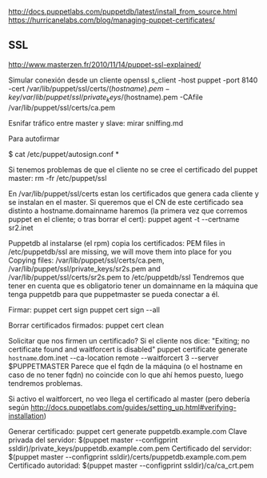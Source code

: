 http://docs.puppetlabs.com/puppetdb/latest/install_from_source.html
https://hurricanelabs.com/blog/managing-puppet-certificates/

## SSL ##
http://www.masterzen.fr/2010/11/14/puppet-ssl-explained/

Simular conexión desde un cliente
openssl s_client -host puppet -port 8140 -cert /var/lib/puppet/ssl/certs/$(hostname).pem -key /var/lib/puppet/ssl/private_keys/$(hostname).pem -CAfile /var/lib/puppet/ssl/certs/ca.pem

Esnifar tráfico entre master y slave: mirar sniffing.md



Para autofirmar

$ cat /etc/puppet/autosign.conf 
*


Si tenemos problemas de que el cliente no se cree el certificado del puppet master:
rm -fr /etc/puppet/ssl


En /var/lib/puppet/ssl/certs estan los certificados que genera cada cliente y se instalan en el master.
Si queremos que el CN de este certificado sea distinto a hostname.domainname haremos (la primera vez que corremos puppet en el cliente; o tras borrar el cert):
puppet agent -t --certname sr2.inet


Puppetdb al instalarse (el rpm) copia los certificados:
PEM files in /etc/puppetdb/ssl are missing, we will move them into place for you
Copying files: /var/lib/puppet/ssl/certs/ca.pem, /var/lib/puppet/ssl/private_keys/sr2s.pem and /var/lib/puppet/ssl/certs/sr2s.pem to /etc/puppetdb/ssl
Tendremos que tener en cuenta que es obligatorio tener un domainname en la máquina que tenga puppetdb para que puppetmaster se pueda conectar a él.


Firmar:
puppet cert sign <nombre>
puppet cert sign --all


Borrar certificados firmados:
puppet cert clean <nombre>


Solicitar que nos firmen un certificado?
Si el cliente nos dice: "Exiting; no certificate found and waitforcert is disabled"
  puppet certificate generate `hostname`.dom.inet --ca-location remote --waitforcert 3 --server $PUPPETMASTER
    Parece que el fqdn de la máquina (o el hostname en caso de no tener fqdn) no coincide con lo que ahí hemos puesto, luego tendremos problemas.

  Si activo el waitforcert, no veo llega el certificado al master (pero debería según http://docs.puppetlabs.com/guides/setting_up.html#verifying-installation)


Generar certificado:
puppet cert generate puppetdb.example.com
Clave privada del servidor: $(puppet master --configprint ssldir)/private_keys/puppetdb.example.com.pem
Certificado del servidor: $(puppet master --configprint ssldir)/certs/puppetdb.example.com.pem 
Certificado autoridad: $(puppet master --configprint ssldir)/ca/ca_crt.pem
